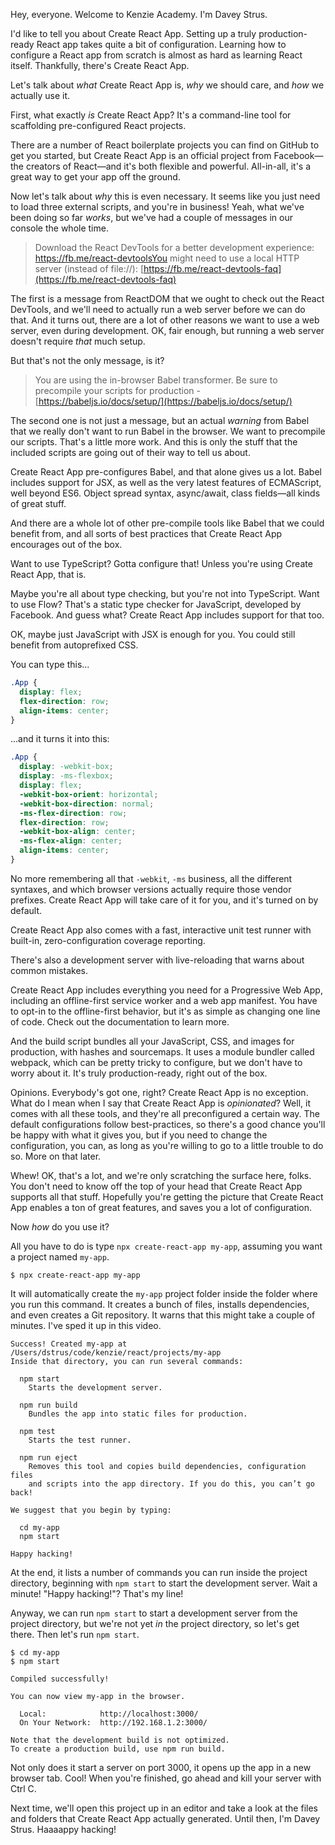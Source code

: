 Hey, everyone. Welcome to Kenzie Academy. I'm Davey Strus.

I'd like to tell you about Create React App. Setting up a truly production-ready React app takes quite a bit of configuration. Learning how to configure a React app from scratch is almost as hard as learning React itself. Thankfully, there's Create React App.

Let's talk about _what_ Create React App is, _why_ we should care, and _how_ we actually use it.

First, what exactly _is_ Create React App? It's a command-line tool for scaffolding pre-configured React projects.

There are a number of React boilerplate projects you can find on GitHub to get you started, but Create React App is an official project from Facebook—the creators of React—and it's both flexible and powerful. All-in-all, it's a great way to get your app off the ground.

Now let's talk about _why_ this is even necessary. It seems like you just need to load three external scripts, and you're in business! Yeah, what we've been doing so far _works_, but we've had a couple of messages in our console the whole time.

> Download the React DevTools for a better development experience: https://fb.me/react-devtoolsYou might need to use a local HTTP server (instead of file://): [https://fb.me/react-devtools-faq](https://fb.me/react-devtools-faq)

The first is a message from ReactDOM that we ought to check out the React DevTools, and we'll need to actually run a web server before we can do that. And it turns out, there are a lot of other reasons we want to use a web server, even during development. OK, fair enough, but running a web server doesn't require _that_ much setup.

But that's not the only message, is it?

> You are using the in-browser Babel transformer. Be sure to precompile your scripts for production - [https://babeljs.io/docs/setup/](https://babeljs.io/docs/setup/)

The second one is not just a message, but an actual _warning_ from Babel that we really don't want to run Babel in the browser. We want to precompile our scripts. That's a little more work. And this is only the stuff that the included scripts are going out of their way to tell us about.

Create React App pre-configures Babel, and that alone gives us a lot. Babel includes support for JSX, as well as the very latest features of ECMAScript, well beyond ES6. Object spread syntax, async/await, class fields—all kinds of great stuff.

And there are a whole lot of other pre-compile tools like Babel that we could benefit from, and all sorts of best practices that Create React App encourages out of the box.

Want to use TypeScript? Gotta configure that! Unless you're using Create React App, that is.

Maybe you're all about type checking, but you're not into TypeScript. Want to use Flow? That's a static type checker for JavaScript, developed by Facebook. And guess what? Create React App includes support for that too.

OK, maybe just JavaScript with JSX is enough for you. You could still benefit from autoprefixed CSS.

You can type this...

```css
.App {
  display: flex;
  flex-direction: row;
  align-items: center;
}
```

...and it turns it into this:

```css
.App {
  display: -webkit-box;
  display: -ms-flexbox;
  display: flex;
  -webkit-box-orient: horizontal;
  -webkit-box-direction: normal;
  -ms-flex-direction: row;
  flex-direction: row;
  -webkit-box-align: center;
  -ms-flex-align: center;
  align-items: center;
}
```

No more remembering all that `-webkit`, `-ms` business, all the different syntaxes, and which browser versions actually require those vendor prefixes. Create React App will take care of it for you, and it's turned on by default.

Create React App also comes with a fast, interactive unit test runner with built-in, zero-configuration coverage reporting.

There's also a development server with live-reloading that warns about common mistakes.

Create React App includes everything you need for a Progressive Web App, including an offline-first service worker and a web app manifest. You have to opt-in to the offline-first behavior, but it's as simple as changing one line of code. Check out the documentation to learn more.

And the build script bundles all your JavaScript, CSS, and images for production, with hashes and sourcemaps. It uses a module bundler called webpack, which can be pretty tricky to configure, but we don't have to worry about it. It's truly production-ready, right out of the box.

Opinions. Everybody's got one, right? Create React App is no exception. What do I mean when I say that Create React App is _opinionated_? Well, it comes with all these tools, and they're all preconfigured a certain way. The default configurations follow best-practices, so there's a good chance you'll be happy with what it gives you, but if you need to change the configuration, you can, as long as you're willing to go to a little trouble to do so. More on that later.

Whew! OK, that's a lot, and we're only scratching the surface here, folks. You don't need to know off the top of your head that Create React App supports all that stuff. Hopefully you're getting the picture that Create React App enables a ton of great features, and saves you a lot of configuration.

Now _how_ do you use it?

All you have to do is type `npx create-react-app my-app`, assuming you want a project named `my-app`.

```shell
$ npx create-react-app my-app
```

It will automatically create the `my-app` project folder inside the folder where you run this command. It creates a bunch of files, installs dependencies, and even creates a Git repository. It warns that this might take a couple of minutes. I've sped it up in this video.

```shell
Success! Created my-app at /Users/dstrus/code/kenzie/react/projects/my-app
Inside that directory, you can run several commands:

  npm start
    Starts the development server.

  npm run build
    Bundles the app into static files for production.

  npm test
    Starts the test runner.

  npm run eject
    Removes this tool and copies build dependencies, configuration files
    and scripts into the app directory. If you do this, you can’t go back!

We suggest that you begin by typing:

  cd my-app
  npm start

Happy hacking!
```

At the end, it lists a number of commands you can run inside the project directory, beginning with `npm start` to start the development server. Wait a minute! "Happy hacking!"? That's my line!

Anyway, we can run `npm start` to start a development server from the project directory, but we're not yet _in_ the project directory, so let's get there. Then let's run `npm start`.

```shell
$ cd my-app
$ npm start
```


```shell
Compiled successfully!

You can now view my-app in the browser.

  Local:            http://localhost:3000/
  On Your Network:  http://192.168.1.2:3000/

Note that the development build is not optimized.
To create a production build, use npm run build.
```

Not only does it start a server on port 3000, it opens up the app in a new browser tab. Cool! When you're finished, go ahead and kill your server with Ctrl C.

Next time, we'll open this project up in an editor and take a look at the files and folders that Create React App actually generated. Until then, I'm Davey Strus. Haaaappy hacking!
